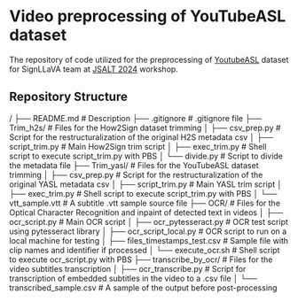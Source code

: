 # Video preprocessing of YouTubeASL dataset

The repository of code utilized for the preprocessing of [YoutubeASL](https://arxiv.org/abs/2306.15162) dataset for SignLLaVA team at [JSALT 2024](https://www.clsp.jhu.edu/2024-tenth-jelinek-summer-workshop-on-speech-and-language-technology-schedule/) workshop.

## Repository Structure

<root-directory>/
├── README.md                     # Description
├── .gitignore                    # .gitignore file
├── Trim_h2s/                     # Files for the How2Sign dataset trimming
│   ├── csv_prep.py               # Script for the restructuralization of the original H2S metadata csv
│   ├── script_trim.py            # Main How2Sign trim script
│   ├── exec_trim.py              # Shell script to execute script_trim.py with PBS
│   └── divide.py                 # Script to divide the metadata file
├── Trim_yasl/                    # Files for the YouTubeASL dataset trimming
│   ├── csv_prep.py               # Script for the restructuralization of the original YASL metadata csv
│   ├── script_trim.py            # Main YASL trim script
│   ├── exec_trim.py              # Shell script to execute script_trim.py with PBS
│   └── vtt_sample.vtt            # A subtitle .vtt sample source file
├── OCR/                          # Files for the Optical Character Recognition and inpaint of detected text in videos
│   ├── ocr_script.py             # Main OCR script
│   ├── ocr_pytesseract.py        # OCR test script using pytesseract library
│   ├── ocr_script_local.py       # OCR script to run on a local machine for testing
│   ├── files_timestamps_test.csv # Sample file with clip names and identifier if processed
│   └── execute_ocr.sh            # Shell script to execute ocr_script.py with PBS
├── transcribe_by_ocr/            # Files for the video subtitles transcription
│   ├── ocr_transcribe.py         # Script for transcription of embedded subtitles in the video to a .csv file
│   └── transcribed_sample.csv    # A sample of the output before post-processing